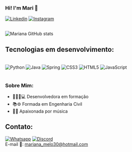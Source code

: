 ### Hi! I'm Mari 👋

[![Linkedin ](https://img.shields.io/badge/LinkedIn-0077B5?style=for-the-badge&logo=linkedin&logoColor=white)](https://www.linkedin.com/in/mariana-calado-70a03519b)
[![Instagram ](https://img.shields.io/badge/Instagram-E4405F?style=for-the-badge&logo=instagram&logoColor=white)](https://www.instagram.com/_maricalado/?hl=pt-br)
</br>
</br>

![Mariana GitHub stats](https://github-readme-stats.vercel.app/api?username=maricalado&show_icons=true&theme=radical)

## Tecnologias em desenvolvimento:

<div style= "display: inline_block"><br/>
    <img align="center"alt="Python"src="https://img.shields.io/badge/Python-3776AB?style=for-the-badge&logo=python&logoColor=white" />
    <img align="center"alt="Java"src="https://img.shields.io/badge/Java-ED8B00?style=for-the-badge&logo=java&logoColor=white" />
    <img align="center"alt="Spring"src="https://img.shields.io/badge/Spring-6DB33F?style=for-the-badge&logo=spring&logoColor=white" />
    <img align="center"alt="CSS3"src="https://img.shields.io/badge/CSS3-1572B6?style=for-the-badge&logo=css3&logoColor=white" />
    <img align="center"alt="HTML5"src="https://img.shields.io/badge/HTML5-E34F26?style=for-the-badge&logo=html5&logoColor=white" />
    <img align="center"alt="JavaScript"src="https://img.shields.io/badge/JavaScript-323330?style=for-the-badge&logo=javascript&logoColor=F7DF1E" />
    
</div><br/>

### Sobre Mim:

- 👩🏻‍💻💻 Desenvolvedora em formação
- 📚⚙ Formada em Engenharia Civil
- 🎼🎶 Apaixonada por música

## Contato: 
[![Whatsapp ](https://img.shields.io/badge/WhatsApp-25D366?style=for-the-badge&logo=whatsapp&logoColor=white)](https://api.whatsapp.com/send?phone=5581998541529)
[![Discord ](https://img.shields.io/badge/Discord-5865F2?style=for-the-badge&logo=discord&logoColor=white)](https://discord.com/channels/@MarianaCalado#8989)<br/>
E-mail 📧:  mariana_melo30@hotmail.com
